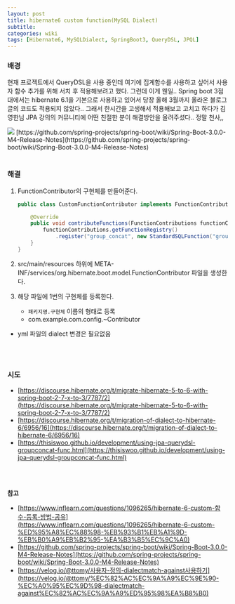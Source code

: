 ```yaml
---
layout: post
title: hibernate6 custom function(MySQL Dialect)
subtitle: 
categories: wiki
tags: [Hibernate6, MySQLDialect, SpringBoot3, QueryDSL, JPQL]
---
```


### 배경
현재 프로젝트에서 QueryDSL을 사용 중인데 여기에 집계함수를 사용하고 싶어서 사용자 함수 추가를 위해 서치 후 적용해보려고 했다. 그런데 이게 웬일.. Spring boot 3점대에서는 hibernate 6.1을 기본으로 사용하고 있어서 당장 올해 3월까지 올라온 블로그 글의 코드도 적용되지 않았다.. 그래서 한시간을 고생해서 적용해보고 고치고 하다가 김영한님 JPA 강의의 커뮤니티에 어떤 친절한 분이 해결방안을 올려주셨다.. 정말 천사,,

<img src="https://dajeongdev.github.io/assets/images/posts/spring-boot-3.2-hibernate-version.png">
[https://github.com/spring-projects/spring-boot/wiki/Spring-Boot-3.0.0-M4-Release-Notes](https://github.com/spring-projects/spring-boot/wiki/Spring-Boot-3.0.0-M4-Release-Notes)
<br/>
<br/>   

### 해결
1.  FunctionContributor의 구현체를 만들어준다.
    ```java
    public class CustomFunctionContributor implements FunctionContributor {
    
        @Override
        public void contributeFunctions(FunctionContributions functionContributions) {
            functionContributions.getFunctionRegistry()
                .register("group_concat", new StandardSQLFunction("group_concat", StandardBasicTypes.STRING));
        }
    }
    ```
2.  src/main/resources 하위에 META-INF/services/org.hibernate.boot.model.FunctionContributor 파일을 생성한다.
3.  해당 파일에 1번의 구현체를 등록한다.
    
    -  `패키지명.구현체` 이름의 형태로 등록
    - com.example.com.config.~Contributor
-   yml 파일의 dialect 변경은 필요없음
<br/>   
<br/>   
   
   
### 시도
-   [https://discourse.hibernate.org/t/migrate-hibernate-5-to-6-with-spring-boot-2-7-x-to-3/7787/2](https://discourse.hibernate.org/t/migrate-hibernate-5-to-6-with-spring-boot-2-7-x-to-3/7787/2)
-   [https://discourse.hibernate.org/t/migration-of-dialect-to-hibernate-6/6956/16](https://discourse.hibernate.org/t/migration-of-dialect-to-hibernate-6/6956/16)
-   [https://thisiswoo.github.io/development/using-jpa-querydsl-groupconcat-func.html](https://thisiswoo.github.io/development/using-jpa-querydsl-groupconcat-func.html)
<br/>
<br/>   

   
**참고**
-   [](https://www.inflearn.com/questions/1096265/hibernate-6-custom-%ED%95%A8%EC%88%98-%EB%93%B1%EB%A1%9D-%EB%B0%A9%EB%B2%95-%EA%B3%B5%EC%9C%A0)[https://www.inflearn.com/questions/1096265/hibernate-6-custom-함수-등록-방법-공유](https://www.inflearn.com/questions/1096265/hibernate-6-custom-%ED%95%A8%EC%88%98-%EB%93%B1%EB%A1%9D-%EB%B0%A9%EB%B2%95-%EA%B3%B5%EC%9C%A0)
-   [https://github.com/spring-projects/spring-boot/wiki/Spring-Boot-3.0.0-M4-Release-Notes](https://github.com/spring-projects/spring-boot/wiki/Spring-Boot-3.0.0-M4-Release-Notes)
-   [](https://velog.io/@ttomy/%EC%82%AC%EC%9A%A9%EC%9E%90-%EC%A0%95%EC%9D%98-dialectmatch-against%EC%82%AC%EC%9A%A9%ED%95%98%EA%B8%B0)[https://velog.io/@ttomy/사용자-정의-dialectmatch-against사용하기](https://velog.io/@ttomy/%EC%82%AC%EC%9A%A9%EC%9E%90-%EC%A0%95%EC%9D%98-dialectmatch-against%EC%82%AC%EC%9A%A9%ED%95%98%EA%B8%B0)